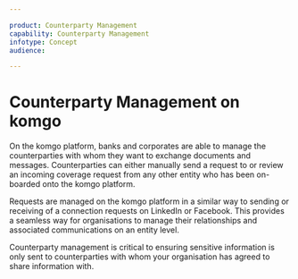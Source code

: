 ```yaml
---

product: Counterparty Management
capability: Counterparty Management
infotype: Concept
audience:

---
```


# Counterparty Management on komgo

On the komgo platform, banks and corporates are able to manage the counterparties with whom they want to exchange documents and messages. Counterparties can either manually send a request to or review an incoming coverage request from any other entity who has been on-boarded onto the komgo platform.

Requests are managed on the komgo platform in a similar way to sending or receiving of a connection requests on LinkedIn or Facebook. This provides a seamless way for organisations to manage their relationships and associated communications on an entity level.

Counterparty management is critical to ensuring sensitive information is only sent to counterparties with whom your organisation has agreed to share information with.

<!--stackedit_data:
eyJoaXN0b3J5IjpbODA4NTA2ODUyXX0=
-->